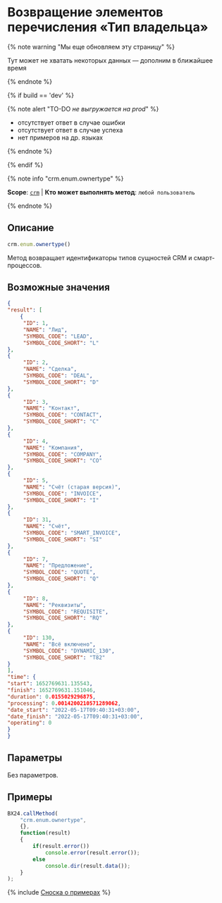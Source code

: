 # Возвращение элементов перечисления «Тип владельца»

{% note warning "Мы еще обновляем эту страницу" %}

Тут может не хватать некоторых данных — дополним в ближайшее время

{% endnote %}

{% if build == 'dev' %}

{% note alert "TO-DO _не выгружается на prod_" %}

- отсутствует ответ в случае ошибки
- отсутствует ответ в случае успеха
- нет примеров на др. языках
  
{% endnote %}

{% endif %}

{% note info "crm.enum.ownertype" %}

**Scope**: [`crm`](../../../scopes/permissions.md) | **Кто может выполнять метод**: `любой пользователь`

{% endnote %}

## Описание

```js
crm.enum.ownertype()
```

Метод возвращает идентификаторы типов сущностей CRM и смарт-процессов.

## Возможные значения

```json
{
"result": [
    {
     "ID": 1,
     "NAME": "Лид",
     "SYMBOL_CODE": "LEAD",
     "SYMBOL_CODE_SHORT": "L"
},
{
     "ID": 2,
     "NAME": "Сделка",
     "SYMBOL_CODE": "DEAL",
     "SYMBOL_CODE_SHORT": "D"
},
{
     "ID": 3,
     "NAME": "Контакт",
     "SYMBOL_CODE": "CONTACT",
     "SYMBOL_CODE_SHORT": "C"
},
{
     "ID": 4,
     "NAME": "Компания",
     "SYMBOL_CODE": "COMPANY",
     "SYMBOL_CODE_SHORT": "CO"
},
{
     "ID": 5,
     "NAME": "Счёт (старая версия)",
     "SYMBOL_CODE": "INVOICE",
     "SYMBOL_CODE_SHORT": "I"
},
{
     "ID": 31,
     "NAME": "Счёт",
     "SYMBOL_CODE": "SMART_INVOICE",
     "SYMBOL_CODE_SHORT": "SI"
},
{
     "ID": 7,
     "NAME": "Предложение",
     "SYMBOL_CODE": "QUOTE",
     "SYMBOL_CODE_SHORT": "Q"
},
{
     "ID": 8,
     "NAME": "Реквизиты",
     "SYMBOL_CODE": "REQUISITE",
     "SYMBOL_CODE_SHORT": "RQ"
},
{
     "ID": 130,
     "NAME": "Всё включено",
     "SYMBOL_CODE": "DYNAMIC_130",
     "SYMBOL_CODE_SHORT": "T82"
}
],
"time": {
"start": 1652769631.135543,
"finish": 1652769631.151046,
"duration": 0.0155029296875,
"processing": 0.0014200210571289062,
"date_start": "2022-05-17T09:40:31+03:00",
"date_finish": "2022-05-17T09:40:31+03:00",
"operating": 0
}
}
```

## Параметры

Без параметров.

## Примеры

```javascript
BX24.callMethod(
    "crm.enum.ownertype",
    {},
    function(result)
    {
        if(result.error())
            console.error(result.error());
        else
            console.dir(result.data());
    }
);     
```

{% include [Сноска о примерах](../../../../_includes/examples.md) %}
